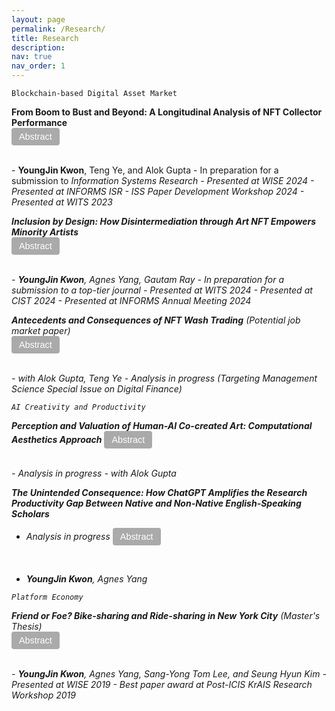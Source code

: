 ```yaml
---
layout: page
permalink: /Research/
title: Research
description:
nav: true
nav_order: 1
---
```


<!-- 1) Style the Abstract Buttons -->
<style>
  /* Simple styling for all buttons with the .abstract-button class */
  .abstract-button {
    background-color: #aaa;     /* Primary background color */
    color: #ffffff;               /* Text color */
    border: none;                 /* Remove default border */
    border-radius: 4px;           /* Slightly round corners */
    padding: 6px 12px;            /* Spacing inside the button */
    cursor: pointer;              /* Cursor changes to pointer on hover */
    font-size: 0.9rem;            /* Adjust text size as needed */
    font-family: sans-serif;      /* Use a cleaner font (optional) */
  }
  /* Hover effect */
  .abstract-button:hover {
    background-color: #0052a3;    /* Darken the background slightly on hover */
  }
</style>

<!-- 2) A simple JavaScript function to toggle show/hide any element by ID. -->
<script>
function toggleAbstract(id) {
  const element = document.getElementById(id);
  if (element.style.display === "none") {
    element.style.display = "block";
  } else {
    element.style.display = "none";
  }
}
</script>

`Blockchain-based Digital Asset Market`

<!-- Paper 1 -->
<b>From Boom to Bust and Beyond: A Longitudinal Analysis of NFT Collector Performance</b>  
  <button class="abstract-button" onclick="toggleAbstract('abstract1')">Abstract</button>
  
  <!-- Break to move co-author lines below -->
  <br>
- <b>YoungJin Kwon</b>, Teng Ye, and Alok Gupta  
- In preparation for a submission to <i>Information Systems Research<i>
- Presented at WISE 2024  
- Presented at INFORMS ISR - ISS Paper Development Workshop 2024  
- Presented at WITS 2023

  <!-- Abstract content is hidden by default -->
  <div id="abstract1" style="display: none; margin-top: 5px;">
    <p>
      <!-- Your actual abstract text here -->
      This paper explores...
    </p>
  </div>
</div>

<!-- Paper 2 -->
<b>Inclusion by Design: How Disintermediation through Art NFT Empowers Minority Artists</b>  
  <button class="abstract-button" onclick="toggleAbstract('abstract1')">Abstract</button>
  
  <!-- Break to move co-author lines below -->
  <br>
- <b>YoungJin Kwon</b>, Agnes Yang, Gautam Ray  
- In preparation for a submission to a top-tier journal
- Presented at WITS 2024  
- Presented at CIST 2024  
- Presented at INFORMS Annual Meeting 2024

  <!-- Abstract content is hidden by default -->
  <div id="abstract1" style="display: none; margin-top: 5px;">
    <p>
      <!-- Your actual abstract text here -->
      This paper explores...
    </p>
  </div>
</div>

<!-- Paper 3 -->
<b>Antecedents and Consequences of NFT Wash Trading</b> (<i>Potential job market paper</i>)  
  <button class="abstract-button" onclick="toggleAbstract('abstract1')">Abstract</button>
  
  <!-- Break to move co-author lines below -->
  <br>
- with Alok Gupta, Teng Ye  
- Analysis in progress (Targeting <i>Management Science Special Issue on Digital Finance<i>)

  <!-- Abstract content is hidden by default -->
  <div id="abstract1" style="display: none; margin-top: 5px;">
    <p>
      <!-- Your actual abstract text here -->
      This paper explores...
    </p>
  </div>
</div>

`AI Creativity and Productivity`

<!-- Paper 4 -->
<b>Perception and Valuation of Human-AI Co-created Art: Computational Aesthetics Approach</b> 
  <button class="abstract-button" onclick="toggleAbstract('abstract1')">Abstract</button>
  
  <!-- Break to move co-author lines below -->
  <br> 
- Analysis in progress
- with Alok Gupta 

  <!-- Abstract content is hidden by default -->
  <div id="abstract1" style="display: none; margin-top: 5px;">
    <p>
      <!-- Your actual abstract text here -->
      This paper explores...
    </p>
  </div>
</div>

<!-- Paper 5 -->
<b>The Unintended Consequence: How ChatGPT Amplifies the Research Productivity Gap Between Native and Non-Native English-Speaking Scholars</b>  
- Analysis in progress
  <button class="abstract-button" onclick="toggleAbstract('abstract1')">Abstract</button>
  
  <!-- Break to move co-author lines below -->
  <br>
- <b>YoungJin Kwon</b>, Agnes Yang

  <!-- Abstract content is hidden by default -->
  <div id="abstract1" style="display: none; margin-top: 5px;">
    <p>
      <!-- Your actual abstract text here -->
      This paper explores...
    </p>
  </div>
</div>

`Platform Economy`

<!-- Paper 6 -->
<b>Friend or Foe? Bike-sharing and Ride-sharing in New York City</b> (<i>Master's Thesis</i>)  
  <button class="abstract-button" onclick="toggleAbstract('abstract1')">Abstract</button>
  
  <!-- Break to move co-author lines below -->
  <br>
- <b>YoungJin Kwon</b>, Agnes Yang, Sang-Yong Tom Lee, and Seung Hyun Kim  
- Presented at WISE 2019  
- Best paper award at Post-ICIS KrAIS Research Workshop 2019

  <!-- Abstract content is hidden by default -->
  <div id="abstract1" style="display: none; margin-top: 5px;">
    <p>
      <!-- Your actual abstract text here -->
      This paper explores...
    </p>
  </div>
</div>
